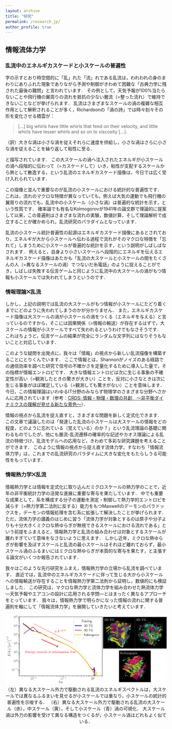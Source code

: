 ```yaml
---
layout: archive
title: "研究"
permalink: /research_jp/
author_profile: true
---
```


## 情報流体力学

### 乱流中のエネルギカスケードと小スケールの普遍性

字の示すとおり時空間的に「乱」れた「流」れである乱流は，われわれの身のまわりにありふれた現象でありながら予測や制御がきわめて困難な「古典力学に残された最後の難問」と言われています．
その例として，天気予報が100%当たらないことや飛行機の翼周りの流れを抵抗の少ない層流（=整った流れ）で維持できないことなどが挙げられます．
乱流はさまざまなスケールの渦の複雑な相互作用として解釈されることが多く，Richardsonの「渦の詩」では時々刻々その形を変化させる積雲が：

> [...] big whirls have little whirls that feed on their velocity, and little whirls have lesser whirls and so on to viscosity [...].

（訳）大きな渦は小さな渦を従えそれらに速度を供給し，小さな渦はさらに小さな渦を従えることを繰り返して粘性に至る．

と描写されています．
この大スケールの渦へ注入されたエネルギが小スケールの渦へ段階的に伝わって（=カスケードして）いき，粘性が支配するスケールから熱として散逸する，という乱流のエネルギカスケード描像は，今日では広く受け入れられています．

この描像と並んで重要なのが乱流の小スケールにおける統計的な普遍性です．
これは，流れのマクロな特徴が異なっていても，例えば大気の運動でも飛行機の翼周りの流れでも，乱流中の小スケール（小さな渦）は普遍的な統計を示す，という性質です．
確率論でも有名なKolmogorovが1941年の論文群で理論的に提案して以来，この普遍則はさまざまな流れの実験，数値計算，そして理論解析で成立することが確かめられ，乱流研究のパラダイムとなっています．

乱流の小スケール統計普遍性の起源はエネルギカスケード描像にあるとされており，エネルギが大から小スケールへ伝わる過程で流れがそのマクロな特徴を「忘れて」しまうために小スケールが普遍的な統計を示す，という説明がしばしばなされます．
例えると，自身より小さいスケールへ段階的にエネルギを伝えるエネルギカスケード描像はあたかも「乱流の大スケールと小スケールの間をたくさんの人（=異なるスケールの渦）でつないだ糸電話」のように捉えることができ，しばしば失敗する伝言ゲームと同じように乱流中の大スケールの渦がもつ情報も小スケールでは失われてしまうというのです．

### 情報理論⨉乱流

しかし，上記の説明では乱流の大スケールがもつ情報が小スケールにたどり着くまでにどのように失われてしまうのかが分かりません．
また，エネルギカスケード描像は大スケールの渦が小スケールの渦をつくる（エネルギを与える）と言っているのですから，そこには因果関係（=情報の輸送）が存在するはずで，大スケールの情報が小スケールですべて失われるというわけでもなさそうです．
これはちょうど，伝言ゲームの結果が完全にランダムな文字列にはなりそうもないことと対応しています．

このような疑問を出発点に，我々は「情報」の視点から新しい乱流描像を構築することにとりくんでいます．
ここで情報とは，Shannonがノイズのある経路での通信効率を調べた研究で信号の不確かさを定量化するために導入した量で，その指標が情報エントロピです．
大きな情報エントロピは次に生じる事象の不確定性が高い（=観測したときの驚きが大きい）ことを，反対に小さなときは次に生じる事象がほぼ確定している（=観測しても驚きがない）ことを意味します．
今日，この情報理論はいわゆるIT分野のみならず物理学のさまざまな分野へさかんに応用されています（参考：[CRDS: 情報・物理・数理の共創　～非平衡ダイナミクスの理解が見せる新たな景色～](https://www.jst.go.jp/crds/report/CRDS-FY2022-SP-07.html)）．

情報の視点から乱流を捉え直すと，さまざまな問題を新しく定式化できます．
この文章で議論したのは「発達した乱流の小スケールは大スケールの情報をどの程度，どのように忘れている（覚えている）のか？」という乱流理論の基礎に関わるものでしたが，他にも層流-乱流遷移の確率的な記述やカオス理論による乱流の特徴づけ，乱流モデルへの応用など，きわめて多彩な研究課題を考えることができます．
このように情報の視点から捉え直す流体力学，すなわち「情報流体力学」は，これまでの乱流研究のパラダイムに大きな変化をもたらしうる可能性をもっています．

### 情報熱力学⨉乱流

情報熱力学とは情報を定式化に取り込んだミクロスケールの熱力学のことで，近年の非平衡統計力学の活発な進展に重要な寄与を果たしています．
中でも重要な成果として，系を構成する分子の運動を測定・制御して熱力学的エントロピを減らす（=熱力学第二法則に反する）能力をもつMaxwellのデーモンのパラドックスを，デーモンの情報処理を含む系に拡張して解決したことが挙げられます．
ただ，流体力学の講義のはじめに習う「流体力学が対象とするのは原子や分子よりも十分大きくミクロな熱ゆらぎが無視できるスケールにおける流れである」という前提をふまえると，情報熱力学と乱流の組み合わせは対象とするスケールが離れすぎていて意味をなさないように思えます．
しかし近年，ミクロな熱ゆらぎが影響を及ぼすスケールと乱流の最小スケールはそれほど離れておらず，最小スケール渦のふるまいにはミクロな熱ゆらぎが本質的な寄与を果たす，と主張する論文がいくつか報告されています．

我々はこのような先行研究をふまえ，情報熱力学の立場から乱流を調べています．
直近では，乱流中のエネルギカスケードに伴って生じる大から小スケールへの情報輸送が存在することを情報熱力学第二法則から証明し，数値的にも検証しました．
この研究は，マクロな熱力学と流体力学を組み合わせた熱流体力学―天気予報やエアコンの設計に応用される学問―とはまったく異なるアプローチをとっています．
我々は，情報熱力学で明らかになった情報の流れに関する普遍則を軸にして「情報流体力学」を展開していきたいと考えています．

<div style="text-align: center;">
<img src='/images/information_hydrodynamics.png' width="600">
</div>

<div style="text-align: center;">
（左）異なる大スケール外力で駆動される乱流のエネルギスペクトルは，大スケールでは異なるふるまいを見せるが小スケールでは重なり，小スケールの統計的普遍性を示唆する．
（右）異なる大スケール外力で駆動される乱流の大スケール（赤），中スケール（黄），そして小スケール（青）渦の可視化．
大スケール渦は外力の影響を受けて異なる構造をつくるが，小スケール渦はどれもよく似ている．
</div>
